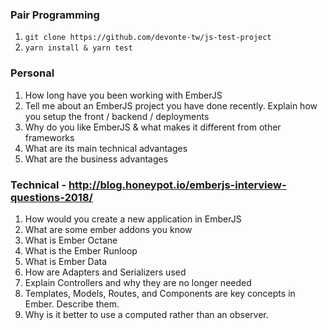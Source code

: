 ### Pair Programming
1. `git clone https://github.com/devonte-tw/js-test-project`
2. `yarn install & yarn test`

### Personal
1. How long have you been working with EmberJS
1. Tell me about an EmberJS project you have done recently. Explain how you setup the front / backend / deployments
2. Why do you like EmberJS & what makes it different from other frameworks
3. What are its main technical advantages
4. What are the business advantages


### Technical - http://blog.honeypot.io/emberjs-interview-questions-2018/
1. How would you create a new application in EmberJS
2. What are some ember addons you know
2. What is Ember Octane
3. What is the Ember Runloop
4. What is Ember Data
5. How are Adapters and Serializers used
6. Explain Controllers and why they are no longer needed
7. Templates, Models, Routes, and Components are key concepts in Ember. Describe them.
8. Why is it better to use a computed rather than an observer.
